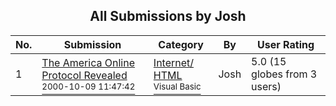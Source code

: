 ﻿<div align="center">

## All Submissions by Josh

</div>

No.  | Submission | Category | By   | User Rating
---- | ---------- | -------- | ---- | -----------
1 | [The America Online Protocol Revealed<br /><sup>2000-10-09 11:47:42</sup>](https://github.com/Planet-Source-Code/josh-the-america-online-protocol-revealed__1-27959) | [Internet/ HTML<br /><sup>Visual Basic</sup>](../ByCategory/internet-html__1-34.md) | Josh | 5.0 (15 globes from 3 users)
